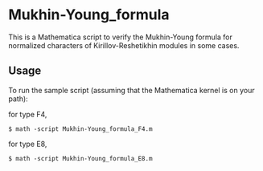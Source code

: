 # Mukhin-Young_formula

This is a Mathematica script to verify the Mukhin-Young formula for normalized characters of Kirillov-Reshetikhin modules in some cases.

## Usage
To run the sample script (assuming that the Mathematica kernel is on your path):

for type F4,
```
$ math -script Mukhin-Young_formula_F4.m
```

for type E8,
```
$ math -script Mukhin-Young_formula_E8.m
```

